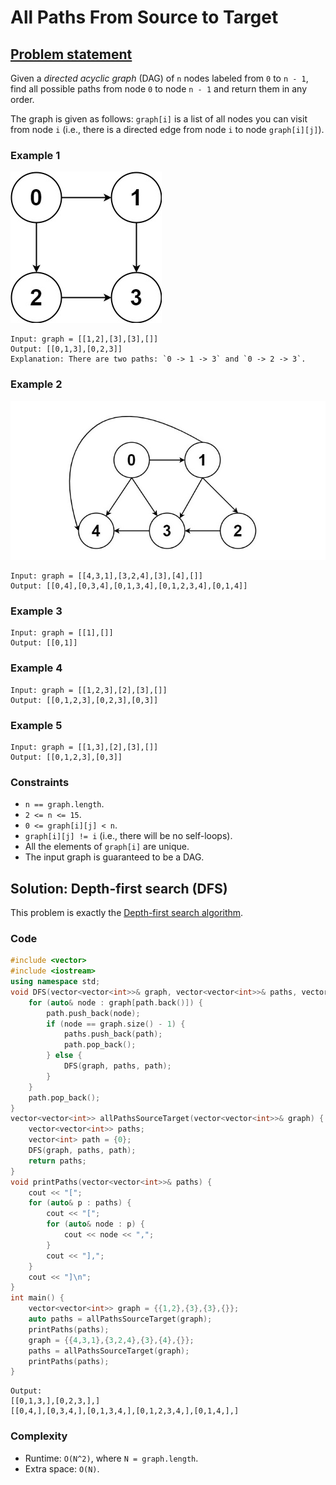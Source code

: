 # All Paths From Source to Target

## [Problem statement](https://leetcode.com/problems/all-paths-from-source-to-target/)
Given a *directed acyclic graph* (DAG) of `n` nodes labeled from `0` to `n - 1`, find all possible paths from node `0` to node `n - 1` and return them in any order.

The graph is given as follows: `graph[i]` is a list of all nodes you can visit from node `i` (i.e., there is a directed edge from node `i` to node `graph[i][j]`).

### Example 1
![Example 1](797_all_1.jpg)
```plain
Input: graph = [[1,2],[3],[3],[]]
Output: [[0,1,3],[0,2,3]]
Explanation: There are two paths: `0 -> 1 -> 3` and `0 -> 2 -> 3`.
```

### Example 2
![Example 2](797_all_2.jpg)
```plain
Input: graph = [[4,3,1],[3,2,4],[3],[4],[]]
Output: [[0,4],[0,3,4],[0,1,3,4],[0,1,2,3,4],[0,1,4]]
```

### Example 3
```plain
Input: graph = [[1],[]]
Output: [[0,1]]
```

### Example 4
```plain
Input: graph = [[1,2,3],[2],[3],[]]
Output: [[0,1,2,3],[0,2,3],[0,3]]
```

### Example 5
```plain
Input: graph = [[1,3],[2],[3],[]]
Output: [[0,1,2,3],[0,3]]
```
 
### Constraints

* `n == graph.length`.
* `2 <= n <= 15`.
* `0 <= graph[i][j] < n`.
* `graph[i][j] != i` (i.e., there will be no self-loops).
* All the elements of `graph[i]` are unique.
* The input graph is guaranteed to be a DAG.

## Solution: Depth-first search (DFS)

This problem is exactly the [Depth-first search algorithm](https://en.wikipedia.org/wiki/Depth-first_search).

### Code
```cpp
#include <vector>
#include <iostream>
using namespace std;
void DFS(vector<vector<int>>& graph, vector<vector<int>>& paths, vector<int>& path) {
    for (auto& node : graph[path.back()]) {
        path.push_back(node);
        if (node == graph.size() - 1) {
            paths.push_back(path);
            path.pop_back();
        } else {
            DFS(graph, paths, path);
        }
    }
    path.pop_back();
}
vector<vector<int>> allPathsSourceTarget(vector<vector<int>>& graph) {
    vector<vector<int>> paths;
    vector<int> path = {0};
    DFS(graph, paths, path);
    return paths;
}
void printPaths(vector<vector<int>>& paths) {
    cout << "[";
    for (auto& p : paths) {
        cout << "[";
        for (auto& node : p) {
            cout << node << ",";
        }
        cout << "],";
    }
    cout << "]\n";
}
int main() {
    vector<vector<int>> graph = {{1,2},{3},{3},{}};
    auto paths = allPathsSourceTarget(graph);
    printPaths(paths);
    graph = {{4,3,1},{3,2,4},{3},{4},{}};
    paths = allPathsSourceTarget(graph);
    printPaths(paths); 
}
```
```plain
Output:
[[0,1,3,],[0,2,3,],]
[[0,4,],[0,3,4,],[0,1,3,4,],[0,1,2,3,4,],[0,1,4,],]
```

### Complexity
* Runtime: `O(N^2)`, where `N = graph.length`.
* Extra space: `O(N)`.



